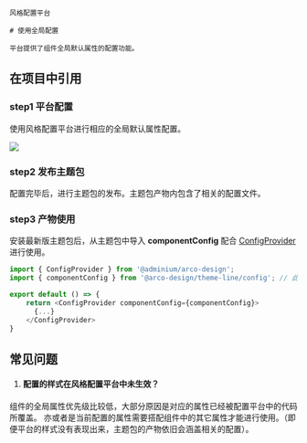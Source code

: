 `````
风格配置平台

# 使用全局配置

平台提供了组件全局默认属性的配置功能。
`````

## 在项目中引用

### step1 平台配置

使用风格配置平台进行相应的全局默认属性配置。

![](https://lf3-static.bytednsdoc.com/obj/eden-cn/unpzlK_vjyH/ljhwZthlaukjlkulzlp/DesignLab/20221122-113719.gif
)

### step2 发布主题包

配置完毕后，进行主题包的发布。主题包产物内包含了相关的配置文件。


### step3 产物使用

安装最新版主题包后，从主题包中导入 **componentConfig** 配合 [ConfigProvider](/react/components/config-provider) 进行使用。

```js
import { ConfigProvider } from '@adminium/arco-design';
import { componentConfig } from '@arco-design/theme-line/config'; // 此处需要配置为自己的主题包名

export default () => {
    return <ConfigProvider componentConfig={componentConfig}>
      {...}
    </ConfigProvider>
}
```

## 常见问题

1. #### 配置的样式在风格配置平台中未生效？

组件的全局属性优先级比较低，大部分原因是对应的属性已经被配置平台中的代码所覆盖。
亦或者是当前配置的属性需要搭配组件中的其它属性才能进行使用。（即便平台的样式没有表现出来，主题包的产物依旧会涵盖相关的配置）。
